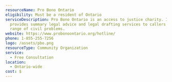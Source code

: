 ```yaml
---
resourceName: Pro Bono Ontario
eligibility: Must be a resident of Ontario
serviceDescription: Pro Bono Ontario is an access to justice charity. It
  provides summary legal advice and legal drafting services to callers with a
  range of civil problems.
website: https://www.probonoontario.org/hotline/
phone: 1-855-255-7256
logo: /assets/pbo.png
resourceType: Community Organization
service:
  - Free Consultation
location:
  - Ontario-wide
cost: $
---
```

